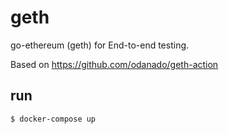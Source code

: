 # geth

go-ethereum (geth) for End-to-end testing.

Based on https://github.com/odanado/geth-action

## run

```bash
$ docker-compose up
```
